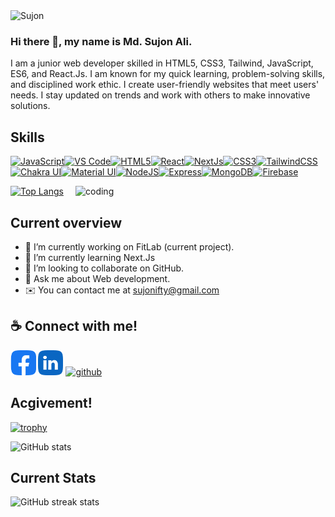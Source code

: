 <img src='https://i.ibb.co/x6dfNRc/Frontend-developer.png' alt='Sujon'>

### Hi there 👋, my name is Md. Sujon Ali.

I am a junior web developer skilled in HTML5, CSS3, Tailwind, JavaScript, ES6, and React.Js. I am known for my quick learning, problem-solving skills, and disciplined work ethic. I create user-friendly websites that meet users' needs. I stay updated on trends and work with others to make innovative solutions.

## Skills
<p align="left">
<a href="https://developer.mozilla.org/en-US/docs/Web/JavaScript" target="_blank" rel="noreferrer"><img src="https://raw.githubusercontent.com/danielcranney/readme-generator/main/public/icons/skills/javascript-colored.svg" width="36" height="36" alt="JavaScript" /></a><a href="https://code.visualstudio.com/" target="_blank" rel="noreferrer"><img src="https://raw.githubusercontent.com/danielcranney/readme-generator/main/public/icons/skills/visualstudiocode.svg" width="36" height="36" alt="VS Code" /></a><a href="https://developer.mozilla.org/en-US/docs/Glossary/HTML5" target="_blank" rel="noreferrer"><img src="https://raw.githubusercontent.com/danielcranney/readme-generator/main/public/icons/skills/html5-colored.svg" width="36" height="36" alt="HTML5" /></a><a href="https://reactjs.org/" target="_blank" rel="noreferrer"><img src="https://raw.githubusercontent.com/danielcranney/readme-generator/main/public/icons/skills/react-colored.svg" width="36" height="36" alt="React" /></a><a href="https://nextjs.org/docs" target="_blank" rel="noreferrer"><img src="https://raw.githubusercontent.com/danielcranney/readme-generator/main/public/icons/skills/nextjs-colored.svg" width="36" height="36" alt="NextJs" /></a><a href="https://www.w3.org/TR/CSS/#css" target="_blank" rel="noreferrer"><img src="https://raw.githubusercontent.com/danielcranney/readme-generator/main/public/icons/skills/css3-colored.svg" width="36" height="36" alt="CSS3" /></a><a href="https://tailwindcss.com/" target="_blank" rel="noreferrer"><img src="https://raw.githubusercontent.com/danielcranney/readme-generator/main/public/icons/skills/tailwindcss-colored.svg" width="36" height="36" alt="TailwindCSS" /></a><a href="https://chakra-ui.com/" target="_blank" rel="noreferrer"><img src="https://raw.githubusercontent.com/danielcranney/readme-generator/main/public/icons/skills/chakra-colored.svg" width="36" height="36" alt="Chakra UI" /></a><a href="https://mui.com/" target="_blank" rel="noreferrer"><img src="https://raw.githubusercontent.com/danielcranney/readme-generator/main/public/icons/skills/materialui-colored.svg" width="36" height="36" alt="Material UI" /></a><a href="https://nodejs.org/en/" target="_blank" rel="noreferrer"><img src="https://raw.githubusercontent.com/danielcranney/readme-generator/main/public/icons/skills/nodejs-colored.svg" width="36" height="36" alt="NodeJS" /></a><a href="https://expressjs.com/" target="_blank" rel="noreferrer"><img src="https://raw.githubusercontent.com/danielcranney/readme-generator/main/public/icons/skills/express-colored.svg" width="36" height="36" alt="Express" /></a><a href="https://www.mongodb.com/" target="_blank" rel="noreferrer"><img src="https://raw.githubusercontent.com/danielcranney/readme-generator/main/public/icons/skills/mongodb-colored.svg" width="36" height="36" alt="MongoDB" /></a><a href="https://firebase.google.com/" target="_blank" rel="noreferrer"><img src="https://raw.githubusercontent.com/danielcranney/readme-generator/main/public/icons/skills/firebase-colored.svg" width="36" height="36" alt="Firebase" /></a>
</p>

[![Top Langs](https://github-readme-stats.vercel.app/api/top-langs/?username=sujonifty)](https://github.com/anuraghazra/github-readme-stats)
 <img align="right" alt="coding" width="400" src="https://user-images.githubusercontent.com/55389276/140866485-8fb1c876-9a8f-4d6a-98dc-08c4981eaf70.gif">



## Current overview
- 🔭 I’m currently working on FitLab (current project). 
- 🌱 I’m currently learning Next.Js 
- 👯 I’m looking to collaborate on GitHub. 
- 💬 Ask me about Web development.
- ✉️  You can contact me at [sujonifty@gmail.com](mailto:sujonifty@gmail.com)

## ☕ Connect with me!
[<img src='https://github.com/shovoalways/shovoalways/blob/main/img/facebook.png?raw=true' alt='facebook' height='40'>](https://www.facebook.com/sujonifty.2825)   [<img src='https://github.com/shovoalways/shovoalways/blob/main/img/linkedin.png?raw=true' alt='linkedin' height='40'>](https://www.linkedin.com/in/sujonifty/) [<img src='https://cdn.jsdelivr.net/npm/simple-icons@3.0.1/icons/github.svg' alt='github' height='40'>](https://github.com/sujonifty)  
## Acgivement!
[![trophy](https://github-profile-trophy.vercel.app/?username=sujonifty)](https://github.com/ryo-ma/github-profile-trophy)


![GitHub stats](https://github-readme-stats.vercel.app/api?username=sujonifty&show_icons=true&count_private=true)  
 
## Current Stats
![GitHub streak stats](https://streak-stats.demolab.com/?user=sujonifty) 

